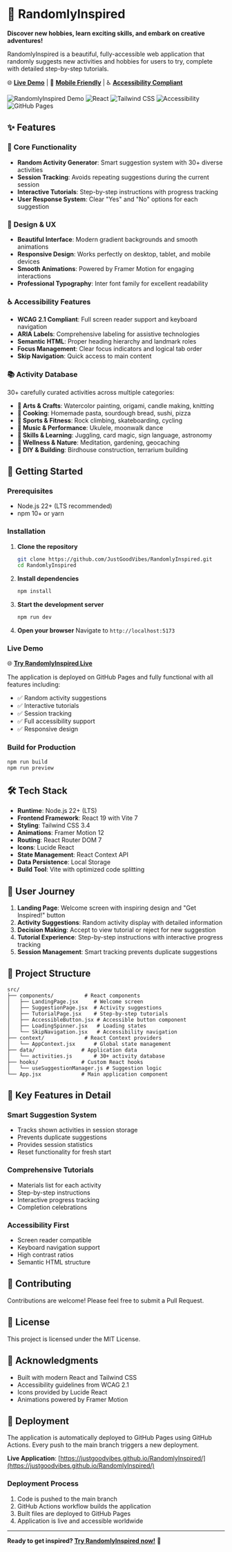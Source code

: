 # 🌟 RandomlyInspired

**Discover new hobbies, learn exciting skills, and embark on creative adventures!**

RandomlyInspired is a beautiful, fully-accessible web application that randomly suggests new activities and hobbies for users to try, complete with detailed step-by-step tutorials.

🌐 **[Live Demo](https://justgoodvibes.github.io/RandomlyInspired/)** | 📱 **[Mobile Friendly](https://justgoodvibes.github.io/RandomlyInspired/)** | ♿ **[Accessibility Compliant](https://justgoodvibes.github.io/RandomlyInspired/)**

![RandomlyInspired Demo](https://img.shields.io/badge/Status-Live-brightgreen) ![React](https://img.shields.io/badge/React-18-blue) ![Tailwind CSS](https://img.shields.io/badge/Tailwind-3.4-38B2AC) ![Accessibility](https://img.shields.io/badge/Accessibility-WCAG%202.1-green) ![GitHub Pages](https://img.shields.io/badge/Deployed%20on-GitHub%20Pages-blue)

## ✨ Features

### 🎯 **Core Functionality**
- **Random Activity Generator**: Smart suggestion system with 30+ diverse activities
- **Session Tracking**: Avoids repeating suggestions during the current session
- **Interactive Tutorials**: Step-by-step instructions with progress tracking
- **User Response System**: Clear "Yes" and "No" options for each suggestion

### 🎨 **Design & UX**
- **Beautiful Interface**: Modern gradient backgrounds and smooth animations
- **Responsive Design**: Works perfectly on desktop, tablet, and mobile devices
- **Smooth Animations**: Powered by Framer Motion for engaging interactions
- **Professional Typography**: Inter font family for excellent readability

### ♿ **Accessibility Features**
- **WCAG 2.1 Compliant**: Full screen reader support and keyboard navigation
- **ARIA Labels**: Comprehensive labeling for assistive technologies
- **Semantic HTML**: Proper heading hierarchy and landmark roles
- **Focus Management**: Clear focus indicators and logical tab order
- **Skip Navigation**: Quick access to main content

### 📚 **Activity Database**
30+ carefully curated activities across multiple categories:
- **🎨 Arts & Crafts**: Watercolor painting, origami, candle making, knitting
- **🍳 Cooking**: Homemade pasta, sourdough bread, sushi, pizza
- **🏃 Sports & Fitness**: Rock climbing, skateboarding, cycling
- **🎵 Music & Performance**: Ukulele, moonwalk dance
- **🧠 Skills & Learning**: Juggling, card magic, sign language, astronomy
- **🌱 Wellness & Nature**: Meditation, gardening, geocaching
- **🔧 DIY & Building**: Birdhouse construction, terrarium building

## 🚀 Getting Started

### Prerequisites
- Node.js 22+ (LTS recommended)
- npm 10+ or yarn

### Installation

1. **Clone the repository**
   ```bash
   git clone https://github.com/JustGoodVibes/RandomlyInspired.git
   cd RandomlyInspired
   ```

2. **Install dependencies**
   ```bash
   npm install
   ```

3. **Start the development server**
   ```bash
   npm run dev
   ```

4. **Open your browser**
   Navigate to `http://localhost:5173`

### Live Demo

🌐 **[Try RandomlyInspired Live](https://justgoodvibes.github.io/RandomlyInspired/)**

The application is deployed on GitHub Pages and fully functional with all features including:
- ✅ Random activity suggestions
- ✅ Interactive tutorials
- ✅ Session tracking
- ✅ Full accessibility support
- ✅ Responsive design

### Build for Production

```bash
npm run build
npm run preview
```

## 🛠 Tech Stack

- **Runtime**: Node.js 22+ (LTS)
- **Frontend Framework**: React 19 with Vite 7
- **Styling**: Tailwind CSS 3.4
- **Animations**: Framer Motion 12
- **Routing**: React Router DOM 7
- **Icons**: Lucide React
- **State Management**: React Context API
- **Data Persistence**: Local Storage
- **Build Tool**: Vite with optimized code splitting

## 📱 User Journey

1. **Landing Page**: Welcome screen with inspiring design and "Get Inspired!" button
2. **Activity Suggestions**: Random activity display with detailed information
3. **Decision Making**: Accept to view tutorial or reject for new suggestion
4. **Tutorial Experience**: Step-by-step instructions with interactive progress tracking
5. **Session Management**: Smart tracking prevents duplicate suggestions

## 🎯 Project Structure

```
src/
├── components/          # React components
│   ├── LandingPage.jsx     # Welcome screen
│   ├── SuggestionPage.jsx  # Activity suggestions
│   ├── TutorialPage.jsx    # Step-by-step tutorials
│   ├── AccessibleButton.jsx # Accessible button component
│   ├── LoadingSpinner.jsx   # Loading states
│   └── SkipNavigation.jsx   # Accessibility navigation
├── context/             # React Context providers
│   └── AppContext.jsx      # Global state management
├── data/               # Application data
│   └── activities.js       # 30+ activity database
├── hooks/              # Custom React hooks
│   └── useSuggestionManager.js # Suggestion logic
└── App.jsx             # Main application component
```

## 🌟 Key Features in Detail

### Smart Suggestion System
- Tracks shown activities in session storage
- Prevents duplicate suggestions
- Provides session statistics
- Reset functionality for fresh start

### Comprehensive Tutorials
- Materials list for each activity
- Step-by-step instructions
- Interactive progress tracking
- Completion celebrations

### Accessibility First
- Screen reader compatible
- Keyboard navigation support
- High contrast ratios
- Semantic HTML structure

## 🤝 Contributing

Contributions are welcome! Please feel free to submit a Pull Request.

## 📄 License

This project is licensed under the MIT License.

## 🙏 Acknowledgments

- Built with modern React and Tailwind CSS
- Accessibility guidelines from WCAG 2.1
- Icons provided by Lucide React
- Animations powered by Framer Motion

## 🚀 Deployment

The application is automatically deployed to GitHub Pages using GitHub Actions. Every push to the main branch triggers a new deployment.

**Live Application**: [https://justgoodvibes.github.io/RandomlyInspired/](https://justgoodvibes.github.io/RandomlyInspired/)

### Deployment Process
1. Code is pushed to the main branch
2. GitHub Actions workflow builds the application
3. Built files are deployed to GitHub Pages
4. Application is live and accessible worldwide

---

**Ready to get inspired? [Try RandomlyInspired now!](https://justgoodvibes.github.io/RandomlyInspired/)** 🚀
